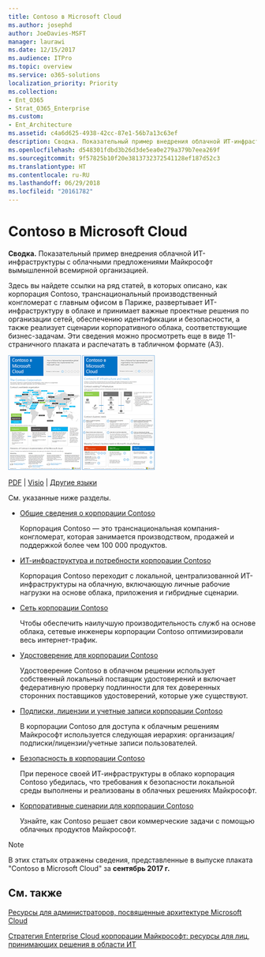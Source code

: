 ```yaml
---
title: Contoso в Microsoft Cloud
ms.author: josephd
author: JoeDavies-MSFT
manager: laurawi
ms.date: 12/15/2017
ms.audience: ITPro
ms.topic: overview
ms.service: o365-solutions
localization_priority: Priority
ms.collection:
- Ent_O365
- Strat_O365_Enterprise
ms.custom:
- Ent_Architecture
ms.assetid: c4a6d625-4938-42cc-87e1-56b7a13c63ef
description: Сводка. Показательный пример внедрения облачной ИТ-инфраструктуры с облачными предложениями Майкрософт вымышленной всемирной организацией.
ms.openlocfilehash: d548301fdbd3b26d3de5ea0e279a379b7eea269f
ms.sourcegitcommit: 9f57825b10f20e3813732372541128ef187d52c3
ms.translationtype: HT
ms.contentlocale: ru-RU
ms.lasthandoff: 06/29/2018
ms.locfileid: "20161782"
---
```

# <a name="contoso-in-the-microsoft-cloud"></a>Contoso в Microsoft Cloud

 **Сводка.** Показательный пример внедрения облачной ИТ-инфраструктуры с облачными предложениями Майкрософт вымышленной всемирной организацией.
  
Здесь вы найдете ссылки на ряд статей, в которых описано, как корпорация Contoso, транснациональный производственный конгломерат с главным офисом в Париже, развертывает ИТ-инфраструктуру в облаке и принимает важные проектные решения по организации сетей, обеспечению идентификации и безопасности, а также реализует сценарии корпоративного облака, соответствующие бизнес-задачам. Эти сведения можно просмотреть еще в виде 11-страничного плаката и распечатать в табличном формате (A3).
  
[![Эскиз плаката "Contoso в Microsoft Cloud".](images/Contoso_Poster/Thumbnail.png)](https://www.microsoft.com/download/details.aspx?id=54427)
  
[PDF](https://go.microsoft.com/fwlink/p/?linkid=842085)  | [Visio](https://go.microsoft.com/fwlink/p/?linkid=842086)  | [Другие языки](https://www.microsoft.com/download/details.aspx?id=54427)
  
См. указанные ниже разделы.
  
- [Общие сведения о корпорации Contoso](overview-of-the-contoso-corporation.md)
    
    Корпорация Contoso — это транснациональная компания-конгломерат, которая занимается производством, продажей и поддержкой более чем 100 000 продуктов.
    
- [ИТ-инфраструктура и потребности корпорации Contoso](contoso-it-infrastructure-and-needs.md)
    
    Корпорация Contoso переходит с локальной, централизованной ИТ-инфраструктуры на облачную, включающую личные рабочие нагрузки на основе облака, приложения и гибридные сценарии.
    
- [Сеть корпорации Contoso](networking-for-the-contoso-corporation.md)
    
    Чтобы обеспечить наилучшую производительность служб на основе облака, сетевые инженеры корпорации Contoso оптимизировали весь интернет-трафик.
    
- [Удостоверение для корпорации Contoso](identity-for-the-contoso-corporation.md)
    
    Удостоверение Contoso в облачном решении использует собственный локальный поставщик удостоверений и включает федеративную проверку подлинности для тех доверенных сторонних поставщиков удостоверений, которые уже существуют.
    
- [Подписки, лицензии и учетные записи корпорации Contoso](subscriptions-licenses-and-user-accounts-for-the-contoso-corporation.md)
    
    В корпорации Contoso для доступа к облачным решениям Майкрософт используется следующая иерархия: организация/подписки/лицензии/учетные записи пользователей.
    
- [Безопасность в корпорации Contoso](security-for-the-contoso-corporation.md)
    
    При переносе своей ИТ-инфраструктуры в облако корпорация Contoso убедилась, что требования к безопасности локальной среды выполнены и реализованы в облачных решениях Майкрософт.
    
- [Корпоративные сценарии для корпорации Contoso](enterprise-scenarios-for-the-contoso-corporation.md)
    
    Узнайте, как Contoso решает свои коммерческие задачи с помощью облачных продуктов Майкрософт.
    
> [!NOTE]
> В этих статьях отражены сведения, представленные в выпуске плаката "Contoso в Microsoft Cloud" за **сентябрь 2017 г.**
  
## <a name="see-also"></a>См. также

[Ресурсы для администраторов, посвященные архитектуре Microsoft Cloud](microsoft-cloud-it-architecture-resources.md)

[Стратегия Enterprise Cloud корпорации Майкрософт: ресурсы для лиц, принимающих решения в области ИТ](https://sway.com/FJ2xsyWtkJc2taRD)



